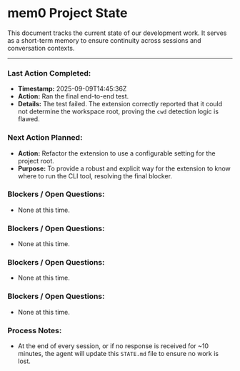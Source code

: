 # mem0 Project State

This document tracks the current state of our development work. It serves as a short-term memory to ensure continuity across sessions and conversation contexts.

---

### Last Action Completed:

*   **Timestamp:** 2025-09-09T14:45:36Z
*   **Action:** Ran the final end-to-end test.
*   **Details:** The test failed. The extension correctly reported that it could not determine the workspace root, proving the `cwd` detection logic is flawed.

### Next Action Planned:

*   **Action:** Refactor the extension to use a configurable setting for the project root.
*   **Purpose:** To provide a robust and explicit way for the extension to know where to run the CLI tool, resolving the final blocker.

### Blockers / Open Questions:

*   None at this time.

### Blockers / Open Questions:

*   None at this time.

### Blockers / Open Questions:

*   None at this time.

### Blockers / Open Questions:

*   None at this time.

### Process Notes:

*   At the end of every session, or if no response is received for ~10 minutes, the agent will update this `STATE.md` file to ensure no work is lost.


